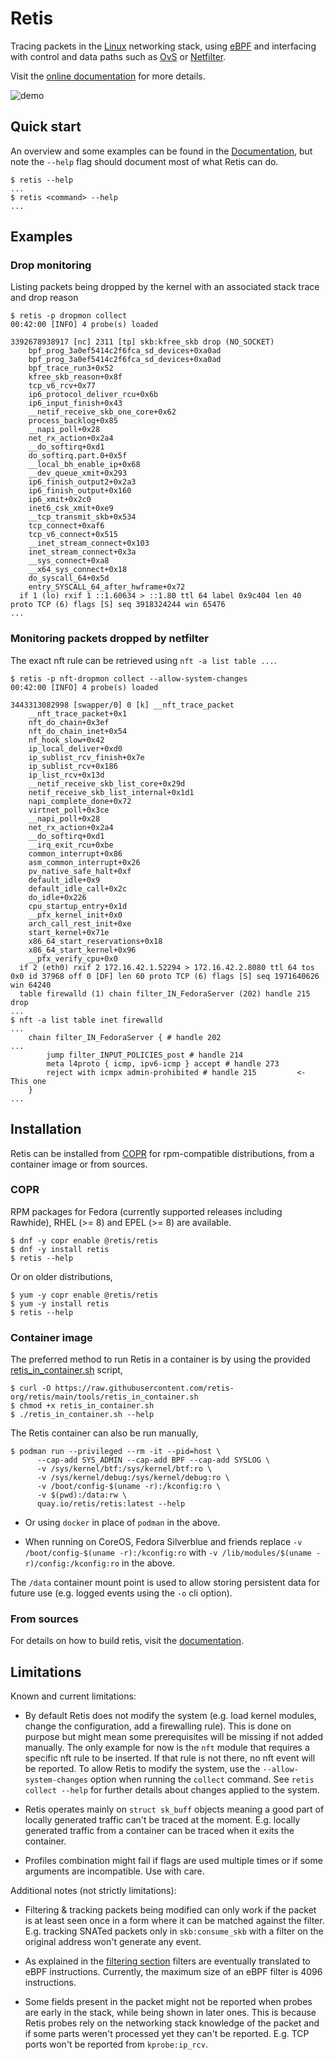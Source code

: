 # Retis

Tracing packets in the [Linux](https://kernel.org) networking stack, using
[eBPF](https://ebpf.io) and interfacing with control and data paths such as
[OvS](https://www.openvswitch.org) or [Netfilter](https://netfilter.org).

Visit the [online documentation](https://retis.readthedocs.io) for more
details.


![demo](demo.gif)

## Quick start
An overview and some examples can be found in the
[Documentation](https://retis.readthedocs.io), but note the `--help` flag
should document most of what Retis can do.

```
$ retis --help
...
$ retis <command> --help
...
```

## Examples

### Drop monitoring
Listing packets being dropped by the kernel with an associated stack trace and drop reason
```
$ retis -p dropmon collect
00:42:00 [INFO] 4 probe(s) loaded

3392678938917 [nc] 2311 [tp] skb:kfree_skb drop (NO_SOCKET)
    bpf_prog_3a0ef5414c2f6fca_sd_devices+0xa0ad
    bpf_prog_3a0ef5414c2f6fca_sd_devices+0xa0ad
    bpf_trace_run3+0x52
    kfree_skb_reason+0x8f
    tcp_v6_rcv+0x77
    ip6_protocol_deliver_rcu+0x6b
    ip6_input_finish+0x43
    __netif_receive_skb_one_core+0x62
    process_backlog+0x85
    __napi_poll+0x28
    net_rx_action+0x2a4
    __do_softirq+0xd1
    do_softirq.part.0+0x5f
    __local_bh_enable_ip+0x68
    __dev_queue_xmit+0x293
    ip6_finish_output2+0x2a3
    ip6_finish_output+0x160
    ip6_xmit+0x2c0
    inet6_csk_xmit+0xe9
    __tcp_transmit_skb+0x534
    tcp_connect+0xaf6
    tcp_v6_connect+0x515
    __inet_stream_connect+0x103
    inet_stream_connect+0x3a
    __sys_connect+0xa8
    __x64_sys_connect+0x18
    do_syscall_64+0x5d
    entry_SYSCALL_64_after_hwframe+0x72
  if 1 (lo) rxif 1 ::1.60634 > ::1.80 ttl 64 label 0x9c404 len 40 proto TCP (6) flags [S] seq 3918324244 win 65476
...
```

### Monitoring packets dropped by netfilter
The exact nft rule can be retrieved using `nft -a list table ...`.

```
$ retis -p nft-dropmon collect --allow-system-changes
00:42:00 [INFO] 4 probe(s) loaded

3443313082998 [swapper/0] 0 [k] __nft_trace_packet
    __nft_trace_packet+0x1
    nft_do_chain+0x3ef
    nft_do_chain_inet+0x54
    nf_hook_slow+0x42
    ip_local_deliver+0xd0
    ip_sublist_rcv_finish+0x7e
    ip_sublist_rcv+0x186
    ip_list_rcv+0x13d
    __netif_receive_skb_list_core+0x29d
    netif_receive_skb_list_internal+0x1d1
    napi_complete_done+0x72
    virtnet_poll+0x3ce
    __napi_poll+0x28
    net_rx_action+0x2a4
    __do_softirq+0xd1
    __irq_exit_rcu+0xbe
    common_interrupt+0x86
    asm_common_interrupt+0x26
    pv_native_safe_halt+0xf
    default_idle+0x9
    default_idle_call+0x2c
    do_idle+0x226
    cpu_startup_entry+0x1d
    __pfx_kernel_init+0x0
    arch_call_rest_init+0xe
    start_kernel+0x71e
    x86_64_start_reservations+0x18
    x86_64_start_kernel+0x96
    __pfx_verify_cpu+0x0
  if 2 (eth0) rxif 2 172.16.42.1.52294 > 172.16.42.2.8080 ttl 64 tos 0x0 id 37968 off 0 [DF] len 60 proto TCP (6) flags [S] seq 1971640626 win 64240
  table firewalld (1) chain filter_IN_FedoraServer (202) handle 215 drop
...
$ nft -a list table inet firewalld
...
	chain filter_IN_FedoraServer { # handle 202
...
		jump filter_INPUT_POLICIES_post # handle 214
		meta l4proto { icmp, ipv6-icmp } accept # handle 273
		reject with icmpx admin-prohibited # handle 215         <- This one
	}
...
```

## Installation

Retis can be installed from [COPR](https://copr.fedorainfracloud.org/coprs/atenart/retis/)
for rpm-compatible distributions, from a container image or from sources.

### COPR

RPM packages for Fedora (currently supported releases including Rawhide), RHEL (>=
8) and EPEL (>= 8) are available.

```
$ dnf -y copr enable @retis/retis
$ dnf -y install retis
$ retis --help
```

Or on older distributions,

```
$ yum -y copr enable @retis/retis
$ yum -y install retis
$ retis --help
```

### Container image

The preferred method to run Retis in a container is by using the provided
[retis_in_container.sh](tools/retis_in_container.sh) script,

```
$ curl -O https://raw.githubusercontent.com/retis-org/retis/main/tools/retis_in_container.sh
$ chmod +x retis_in_container.sh
$ ./retis_in_container.sh --help
```

The Retis container can also be run manually,

```
$ podman run --privileged --rm -it --pid=host \
      --cap-add SYS_ADMIN --cap-add BPF --cap-add SYSLOG \
      -v /sys/kernel/btf:/sys/kernel/btf:ro \
      -v /sys/kernel/debug:/sys/kernel/debug:ro \
      -v /boot/config-$(uname -r):/kconfig:ro \
      -v $(pwd):/data:rw \
      quay.io/retis/retis:latest --help
```

- Or using `docker` in place of `podman` in the above.

- When running on CoreOS, Fedora Silverblue and friends replace `-v
  /boot/config-$(uname -r):/kconfig:ro` with `-v /lib/modules/$(uname
  -r)/config:/kconfig:ro` in the above.

The `/data` container mount point is used to allow storing persistent data for
future use (e.g. logged events using the `-o` cli option).

### From sources
For details on how to build retis, visit the
[documentation](https://retis.readthedocs.io/install).

## Limitations

Known and current limitations:

- By default Retis does not modify the system (e.g. load kernel modules, change
  the configuration, add a firewalling rule). This is done on purpose but might
  mean some prerequisites will be missing if not added manually. The only
  example for now is the `nft` module that requires a specific nft rule to be
  inserted. If that rule is not there, no nft event will be reported. To allow
  Retis to modify the system, use the `--allow-system-changes` option when
  running the `collect` command. See `retis collect --help` for further details
  about changes applied to the system.

- Retis operates mainly on `struct sk_buff` objects meaning a good part of
  locally generated traffic can't be traced at the moment. E.g. locally
  generated traffic from a container can be traced when it exits the container.

- Profiles combination might fail if flags are used multiple times or if some
  arguments are incompatible. Use with care.

Additional notes (not strictly limitations):

- Filtering & tracking packets being modified can only work if the packet is at
  least seen once in a form where it can be matched against the filter. E.g.
  tracking SNATed packets only in `skb:consume_skb` with a filter on the
  original address won't generate any event.

- As explained in the [filtering section](https://retis.readthedocs.io/en/stable/#filtering)
  filters are eventually translated to eBPF instructions. Currently, the maximum
  size of an eBPF filter is 4096 instructions.

- Some fields present in the packet might not be reported when probes are early
  in the stack, while being shown in later ones. This is because Retis probes
  rely on the networking stack knowledge of the packet and if some parts weren't
  processed yet they can't be reported. E.g. TCP ports won't be reported from
  `kprobe:ip_rcv`.
